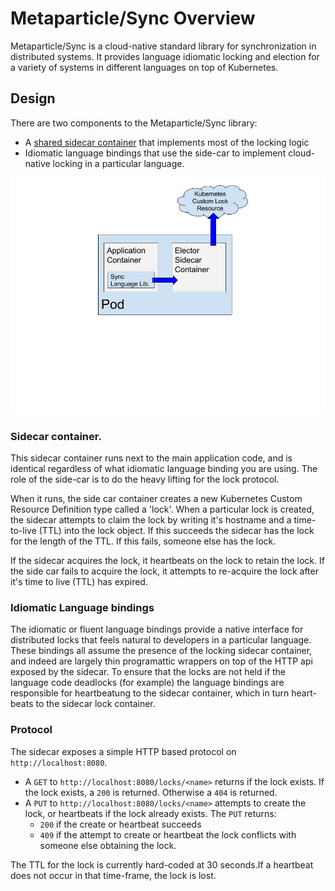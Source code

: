 # Metaparticle/Sync Overview

Metaparticle/Sync is a cloud-native standard library for synchronization in
distributed systems. It provides language idiomatic locking and election
for a variety of systems in different languages on top of Kubernetes.

## Design

There are two components to the Metaparticle/Sync library:
   * A [shared sidecar container](https://github.com/metaparticle-io/container-lib/elector) that implements most of the locking logic
   * Idiomatic language bindings that use the side-car to implement cloud-native locking in a particular language.

![Diagram of Metaparticle/Sync operation](images/metaparticle-sync.png)

### Sidecar container.
This sidecar container runs next to the main application
code, and is identical regardless of what idiomatic language binding you are
using. The role of the side-car is to do the heavy lifting for the lock
protocol.

When it runs, the side car container creates a new Kubernetes Custom Resource
Definition type called a 'lock'. When a particular lock is created, the sidecar
attempts to claim the lock by writing it's hostname and a time-to-live (TTL)
into the lock object. If this succeeds the sidecar has the lock for the
length of the TTL. If this fails, someone else has the lock.

If the sidecar acquires the lock, it heartbeats on the lock to retain the lock.
If the side car fails to acquire the lock, it attempts to re-acquire the lock
after it's time to live (TTL) has expired.

### Idiomatic Language bindings
The idiomatic or fluent language bindings provide a native interface for
distributed locks that feels natural to developers in a particular language.
These bindings all assume the presence of the locking sidecar container, and
indeed are largely thin programattic wrappers on top of the HTTP api exposed
by the sidecar. To ensure that the locks are not held if the language
code deadlocks (for example) the language bindings are responsible for
heartbeatung to the sidecar container, which in turn heart-beats to the
sidecar lock container.

### Protocol
The sidecar exposes a simple HTTP based protocol on `http://localhost:8080`.
 
   * A `GET` to `http://localhost:8080/locks/<name>` returns if the lock exists.
 If the lock exists, a `200` is returned. Otherwise a `404` is returned.
   * A `PUT` to `http://localhost:8080/locks/<name>` attempts to create the lock, or heartbeats if the lock already exists. The `PUT` returns:
      * `200` if the create or heartbeat succeeds
      * `409` if the attempt to create or heartbeat the lock conflicts with someone else obtaining the lock.

The TTL for the lock is currently hard-coded at 30 seconds.If a heartbeat does not occur in that time-frame, the lock is lost.
